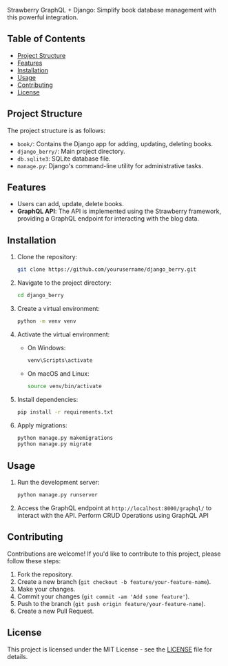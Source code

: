 Strawberry GraphQL + Django: Simplify book database management with this powerful integration.

## Table of Contents

- [Project Structure](#project-structure)
- [Features](#features)
- [Installation](#installation)
- [Usage](#usage)
- [Contributing](#contributing)
- [License](#license)

## Project Structure

The project structure is as follows:


- `book/`: Contains the Django app for adding, updating, deleting books.
- `django_berry/`: Main project directory.
- `db.sqlite3`: SQLite database file.
- `manage.py`: Django's command-line utility for administrative tasks.

## Features

- Users can add, update, delete books.
- **GraphQL API**: The API is implemented using the Strawberry framework, providing a GraphQL endpoint for interacting with the blog data.

## Installation

1. Clone the repository:

    ```bash
    git clone https://github.com/yourusername/django_berry.git
    ```

2. Navigate to the project directory:

    ```bash
    cd django_berry
    ```

3. Create a virtual environment:

    ```bash
    python -m venv venv
    ```

4. Activate the virtual environment:

    - On Windows:

        ```bash
        venv\Scripts\activate
        ```

    - On macOS and Linux:

        ```bash
        source venv/bin/activate
        ```

5. Install dependencies:

    ```bash
    pip install -r requirements.txt
    ```

6. Apply migrations:

    ```bash
    python manage.py makemigrations
    python manage.py migrate
    ```


## Usage

1. Run the development server:

    ```bash
    python manage.py runserver
    ```

2. Access the GraphQL endpoint at `http://localhost:8000/graphql/` to interact with the API.
   Perform CRUD Operations using GraphQL API


## Contributing

Contributions are welcome! If you'd like to contribute to this project, please follow these steps:

1. Fork the repository.
2. Create a new branch (`git checkout -b feature/your-feature-name`).
3. Make your changes.
4. Commit your changes (`git commit -am 'Add some feature'`).
5. Push to the branch (`git push origin feature/your-feature-name`).
6. Create a new Pull Request.

## License

This project is licensed under the MIT License - see the [LICENSE](LICENSE) file for details.


